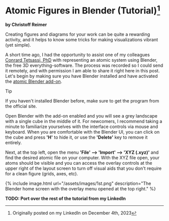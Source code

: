 # Atomic Figures in Blender (Tutorial)[^1]
**by Christoff Reimer**

Creating figures and diagrams for your work can be quite a rewarding activity, and it helps to know some tricks for making visualizations vibrant (yet simple).

A short time ago, I had the opportunity to assist one of my colleagues [Conrard Tetsassi, PhD](https://www.linkedin.com/in/conrardtetsassi/) with representing an atomic system using Blender, the free 3D everything-software. The process was recorded so I could send it remotely, and with permission I am able to share it right here in this post.
Let's begin by making sure you have Blender installed and have activated the [atomic Blender add-on](https://docs.blender.org/manual/en/4.0/addons/import_export/mesh_atomic.html). 

> [!TIP]
> If you haven't installed Blender before, make sure to get the program from the official site.

Open Blender with the add-on enabled and you will see a grey landscape with a single cube in the middle of it. For newcomers, I recommend taking a minute to familiarize yourselves with the interface controls via mouse and keyboard. When you are comfortable with the Blender UI, you can click on the cube and press **'H'** to hide it, or use the **'Delete'** key to remove it entirely. 

Next, at the top left, open the menu **'File' --> 'Import' --> 'XYZ (.xyz)'** and find the desired atomic file on your computer. 
With the XYZ file open, your atoms should be visible and you can access the overlay controls at the upper right of the layout screen to turn off visual aids that you don't require for a clean figure (grids, axes, etc).

{% include image.html url="/assets/images/1st.png" description="The Blender home screen with the overlay menu opened at the top right." %}

**TODO: Port over the rest of the tutorial from my LinkedIn**

[^1]: Originally posted on my LinkedIn on December 4th, 2023
